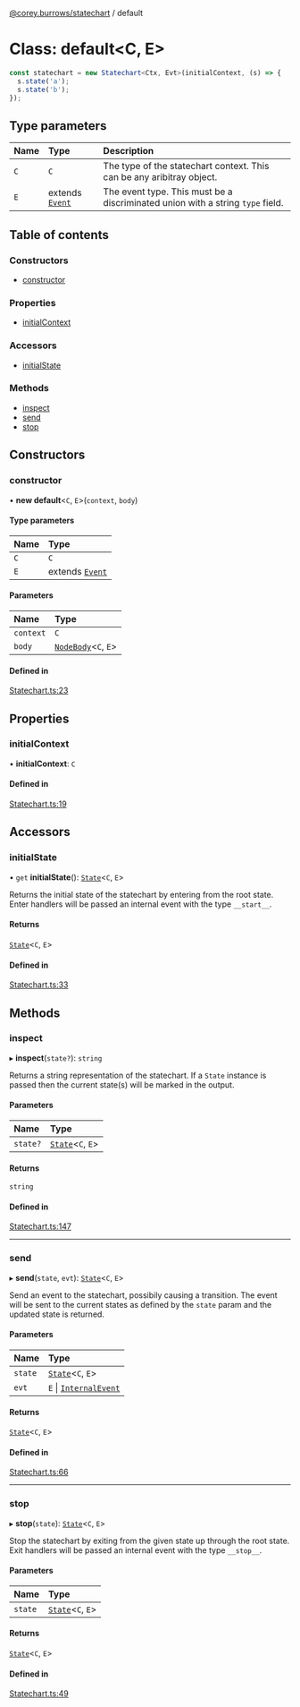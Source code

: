 [@corey.burrows/statechart](../README.md) / default

# Class: default<C, E\>

```typescript
const statechart = new Statechart<Ctx, Evt>(initialContext, (s) => {
  s.state('a');
  s.state('b');
});
```

## Type parameters

| Name | Type | Description |
| :------ | :------ | :------ |
| `C` | `C` | The type of the statechart context. This can be any aribitray object. |
| `E` | extends [`Event`](../interfaces/Event.md) | The event type. This must be a discriminated union with a string `type` field. |

## Table of contents

### Constructors

- [constructor](default.md#constructor)

### Properties

- [initialContext](default.md#initialcontext)

### Accessors

- [initialState](default.md#initialstate)

### Methods

- [inspect](default.md#inspect)
- [send](default.md#send)
- [stop](default.md#stop)

## Constructors

### constructor

• **new default**<`C`, `E`\>(`context`, `body`)

#### Type parameters

| Name | Type |
| :------ | :------ |
| `C` | `C` |
| `E` | extends [`Event`](../interfaces/Event.md) |

#### Parameters

| Name | Type |
| :------ | :------ |
| `context` | `C` |
| `body` | [`NodeBody`](../README.md#nodebody)<`C`, `E`\> |

#### Defined in

[Statechart.ts:23](https://github.com/burrows/statechart/blob/d9d682c/src/Statechart.ts#L23)

## Properties

### initialContext

• **initialContext**: `C`

#### Defined in

[Statechart.ts:19](https://github.com/burrows/statechart/blob/d9d682c/src/Statechart.ts#L19)

## Accessors

### initialState

• `get` **initialState**(): [`State`](State.md)<`C`, `E`\>

Returns the initial state of the statechart by entering from the root
state. Enter handlers will be passed an internal event with the type
`__start__`.

#### Returns

[`State`](State.md)<`C`, `E`\>

#### Defined in

[Statechart.ts:33](https://github.com/burrows/statechart/blob/d9d682c/src/Statechart.ts#L33)

## Methods

### inspect

▸ **inspect**(`state?`): `string`

Returns a string representation of the statechart. If a `State` instance is
passed then the current state(s) will be marked in the output.

#### Parameters

| Name | Type |
| :------ | :------ |
| `state?` | [`State`](State.md)<`C`, `E`\> |

#### Returns

`string`

#### Defined in

[Statechart.ts:147](https://github.com/burrows/statechart/blob/d9d682c/src/Statechart.ts#L147)

___

### send

▸ **send**(`state`, `evt`): [`State`](State.md)<`C`, `E`\>

Send an event to the statechart, possibily causing a transition. The event
will be sent to the current states as defined by the `state` param and the
updated state is returned.

#### Parameters

| Name | Type |
| :------ | :------ |
| `state` | [`State`](State.md)<`C`, `E`\> |
| `evt` | `E` \| [`InternalEvent`](../README.md#internalevent) |

#### Returns

[`State`](State.md)<`C`, `E`\>

#### Defined in

[Statechart.ts:66](https://github.com/burrows/statechart/blob/d9d682c/src/Statechart.ts#L66)

___

### stop

▸ **stop**(`state`): [`State`](State.md)<`C`, `E`\>

Stop the statechart by exiting from the given state up through the root
state. Exit handlers will be passed an internal event with the type
`__stop__`.

#### Parameters

| Name | Type |
| :------ | :------ |
| `state` | [`State`](State.md)<`C`, `E`\> |

#### Returns

[`State`](State.md)<`C`, `E`\>

#### Defined in

[Statechart.ts:49](https://github.com/burrows/statechart/blob/d9d682c/src/Statechart.ts#L49)
